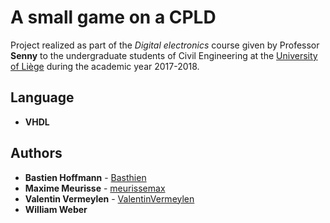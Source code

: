 # A small game on a CPLD

Project realized as part of the *Digital electronics* course given by Professor **Senny** to the undergraduate students of Civil Engineering at the [University of Liège](https://www.uliege.be/) during the academic year 2017-2018.

## Language

* **VHDL**

## Authors

* **Bastien Hoffmann** - [Basthien](https://github.com/Basthien)
* **Maxime Meurisse** - [meurissemax](https://github.com/meurissemax)
* **Valentin Vermeylen** - [ValentinVermeylen](https://github.com/ValentinVermeylen)
* **William Weber**
